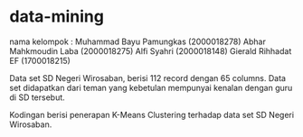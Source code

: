 # data-mining

nama kelompok :
Muhammad Bayu Pamungkas (2000018278)
Abhar Mahkmoudin Laba (2000018275)
Alfi Syahri (2000018148)
Gierald Rihhadat EF (1700018215)
 
Data set SD Negeri Wirosaban, berisi 112 record dengan 65 columns.
Data set didapatkan dari teman yang kebetulan mempunyai kenalan dengan guru di SD tersebut.

Kodingan berisi penerapan K-Means Clustering terhadap data set SD
Negeri Wirosaban.
